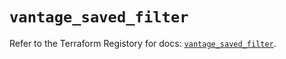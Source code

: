 # `vantage_saved_filter`

Refer to the Terraform Registory for docs: [`vantage_saved_filter`](https://registry.terraform.io/providers/vantage-sh/vantage/0.1.4/docs/resources/saved_filter).
